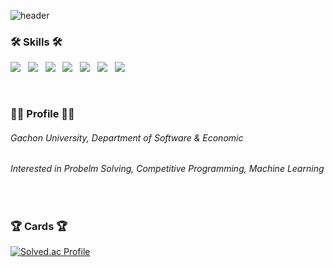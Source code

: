 
![header](https://capsule-render.vercel.app/api?type=waving&color=00BFFF&height=240&section=header&text=Jongmoon%20Ryu%20🐋&fontSize=50)

<h3><b>🛠 Skills 🛠</b></h3>
<p>
<img src="https://img.shields.io/badge/HTML5-E34F26?style=flat-square&logo=HTML5&logoColor=white"/></a> &nbsp
<img src="https://img.shields.io/badge/CSS3-1572B6?style=flat-square&logo=CSS3&logoColor=white"/></a> &nbsp
<img src="https://img.shields.io/badge/JavaScript-F7DF1E?style=flat-square&logo=JavaScript&logoColor=white"/></a> &nbsp
<img src="https://img.shields.io/badge/C-A8B9CC?style=flat-square&logo=c&logoColor=white"/></a> &nbsp
<img src="https://img.shields.io/badge/C++-00599C?style=flat-square&logo=c%2B%2B&logoColor=white"/></a> &nbsp
<img src="https://img.shields.io/badge/Java-007396?style=flat-square&logo=Java&logoColor=white"/></a> &nbsp
<img src="https://img.shields.io/badge/Python-3776AB?style=flat-square&logo=Python&logoColor=white"/></a> &nbsp
</p>
<br>


<h3><b>🙆‍♂️ Profile 🙆‍♂️</b></h3>

###### Gachon University, Department of Software & Economic
###### Interested in Probelm Solving, Competitive Programming, Machine Learning

<br>
<h3><b>🏆 Cards 🏆</b></h3>

[![Solved.ac Profile](http://mazassumnida.wtf/api/v2/generate_badge?boj=0917jong)](https://solved.ac/0917jong/)

